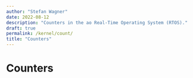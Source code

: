 ```yaml
---
author: "Stefan Wagner"
date: 2022-08-12
description: "Counters in the ao Real-Time Operating System (RTOS)."
draft: true
permalink: /kernel/count/
title: "Counters"
---
```


# Counters
